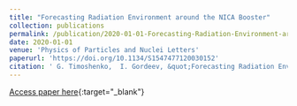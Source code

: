 ```yaml
---
title: "Forecasting Radiation Environment around the NICA Booster"
collection: publications
permalink: /publication/2020-01-01-Forecasting-Radiation-Environment-around-the-NICA-Booster
date: 2020-01-01
venue: 'Physics of Particles and Nuclei Letters'
paperurl: 'https://doi.org/10.1134/S1547477120030152'
citation: ' G. Timoshenko,  I. Gordeev, &quot;Forecasting Radiation Environment around the NICA Booster.&quot; Physics of Particles and Nuclei Letters, 2020.'
---
```

[Access paper here](https://doi.org/10.1134/S1547477120030152){:target="_blank"}
